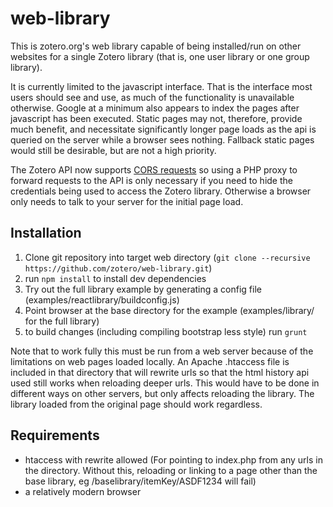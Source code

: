 web-library
===========

This is zotero.org's web library capable of being installed/run on other websites for a single Zotero library (that is, one user library or one group library).

It is currently limited to the javascript interface. That is the interface most users should see and use, as much of the functionality is unavailable otherwise. Google at a minimum also appears to index the pages after javascript has been executed. Static pages may not, therefore, provide much benefit, and necessitate significantly longer page loads as the api is queried on the server while a browser sees nothing. Fallback static pages would still be desirable, but are not a high priority.

The Zotero API now supports [CORS requests](http://enable-cors.org/) so using a PHP proxy to forward requests to the API is only necessary if you need to hide the credentials being used to access the Zotero library. Otherwise a browser only needs to talk to your server for the initial page load.


Installation
------------

1. Clone git repository into target web directory (`git clone --recursive https://github.com/zotero/web-library.git`)
2. run `npm install` to install dev dependencies
3. Try out the full library example by generating a config file (examples/reactlibrary/buildconfig.js)
4. Point browser at the base directory for the example (examples/library/ for the full library)
5. to build changes (including compiling bootstrap less style) run `grunt`

Note that to work fully this must be run from a web server because of the limitations on web pages loaded locally. An Apache .htaccess file is included in that directory that will rewrite urls so that the html history api used still works when reloading deeper urls. This would have to be done in different ways on other servers, but only affects reloading the library. The library loaded from the original page should work regardless.

Requirements
------------
* htaccess with rewrite allowed (For pointing to index.php from any urls in the directory. Without this, reloading or linking to a page other than the base library, eg /baselibrary/itemKey/ASDF1234 will fail)
* a relatively modern browser
